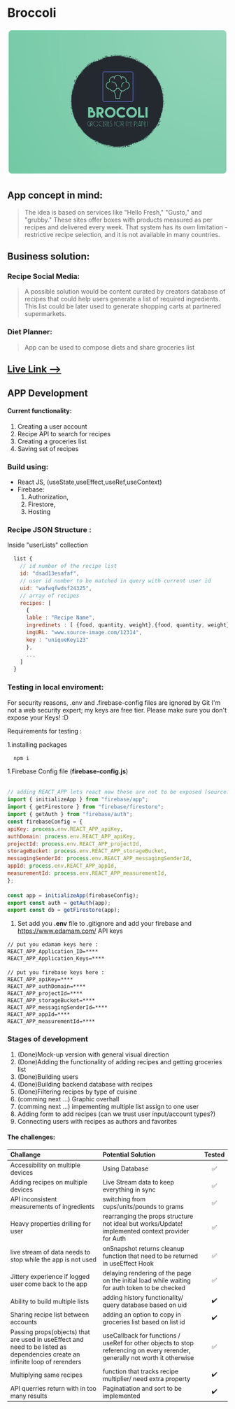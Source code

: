 # Broccoli

<img src="img/logo.png"/>

## App concept in mind:

> The idea is based on services like "Hello Fresh," "Gusto," and "grubby."
  These sites offer boxes with products measured as per recipes and delivered every week.
  That system has its own limitation - restrictive recipe selection, and it is not available in many countries.

## Business solution:

### Recipe Social Media:

> A possible solution would be content curated by creators database of recipes that could help users generate a list of required ingredients. 
  This list could be later used to generate shopping carts at partnered supermarkets.


### Diet Planner:
> App can be used to compose diets and share groceries list

## [Live Link -->](https://broccoli-55235.firebaseapp.com/)



## APP Development

#### Current functionality:

  1. Creating a user account
  1. Recipe API to search for recipes
  1. Creating a groceries list
  1. Saving set of recipes


### Build using:
- React JS, (useState,useEffect,useRef,useContext)
- Firebase:
  1. Authorization,
  1. Firestore,
  1. Hosting

### Recipe JSON Structure : 
Inside "userLists" collection


```javascript
  list {
    // id number of the recipe list
    id: "dsad13esafaf",
    // user id number to be matched in query with current user id
    uid: "wafwqfwdsf24325",
    // array of recipes
    recipes: [
      {
      lable : "Recipe Name",
      ingredinets : [ {food, quantity, weight},{food, quantity, weight}],
      imgURL: "www.source-image.com/12314",
      key : "uniqueKey123"
      },
      ...
    ]
  }
```

### Testing in local enviroment:
For security reasons, .env and .firebase-config files are ignored by Git
I'm not a web security expert; my keys are free tier.
Please make sure you don't expose your Keys! :D

Requirements for testing :

  1.installing packages 
  
  ```console
    npm i
  ```
  
  1.Firebase Config file  (**firebase-config.js**) 
  
  ```javascript
  
  // adding REACT_APP lets react now these are not to be exposed (source: random post on stackOverflow !)
  import { initializeApp } from "firebase/app";
  import { getFirestore } from "firebase/firestore";
  import { getAuth } from "firebase/auth";
  const firebaseConfig = {
  apiKey: process.env.REACT_APP_apiKey,
  authDomain: process.env.REACT_APP_apiKey,
  projectId: process.env.REACT_APP_projectId,
  storageBucket: process.env.REACT_APP_storageBucket,
  messagingSenderId: process.env.REACT_APP_messagingSenderId,
  appId: process.env.REACT_APP_appId,
  measurementId: process.env.REACT_APP_measurementId,
  };

  const app = initializeApp(firebaseConfig);
  export const auth = getAuth(app);
  export const db = getFirestore(app);
  
  ```
  
  1. Set add you **.env** file to .gitignore and add your firebase and https://www.edamam.com/ API keys
  
  ```
  // put you edamam keys here :
  REACT_APP_Application_ID=****
  REACT_APP_Application_Keys=****

  // put you firebase keys here :
  REACT_APP_apiKey=****
  REACT_APP_authDomain=****
  REACT_APP_projectId=****
  REACT_APP_storageBucket=****
  REACT_APP_messagingSenderId=****
  REACT_APP_appId=****
  REACT_APP_measurementId=****
  ```

### Stages of development

1. (Done)Mock-up version with general visual direction
1. (Done)Adding the functionality of adding recipes and getting groceries list
1. (Done)Building users
1. (Done)Building backend database with recipes
1. (Done)Filtering recipes by type of cuisine
1. (comming next ...) Graphic overhall 
1. (comming next ...) impementing multiple list assign to one user
1. Adding form to add recipes (can we trust user input/account types?)
1. Connecting users with recipes as authors and favorites


#### The challenges:
| Challange | Potential Solution | Tested | 
|  :---  | :--- | :----: |
| Accessibility on multiple devices | Using Database |:white_check_mark:|
| Adding recipes on multiple devices | Live Stream data to keep everything in sync |:white_check_mark:|
| API inconsistent measurements of ingredients | switching from cups/units/pounds to grams |:white_check_mark:|
| Heavy properties drilling for user |  rearranging the props structure not ideal but works/Update! implemented context provider for Auth|:white_check_mark:|
| live stream of data needs to stop while the app is not used | onSnapshot returns cleanup function that need to be returned in useEffect Hook|:white_check_mark:|
| Jittery experience if logged user come back to the app | delaying rendering of the page on the initial load while waiting for auth token to be checked|:white_check_mark:|
| Ability to build multiple lists | adding history functionality/ query database based on uid |:heavy_check_mark:|
| Sharing recipe list between accounts | adding an option to copy in groceries list based on list id |:heavy_check_mark:|
| Passing props(objects) that are used in useEffect and need to be listed as dependencies create an infinite loop of rerenders | useCallback for functions / useRef for other objects to stop referencing on every rerender, generally not worth it otherwise|:white_check_mark:|
| Multiplying same recipes | function that tracks recipe multiplier/ need extra property |:heavy_check_mark:|
| API querries return with in too many results | Paginatiation and sort to be implemented |:heavy_check_mark:|



